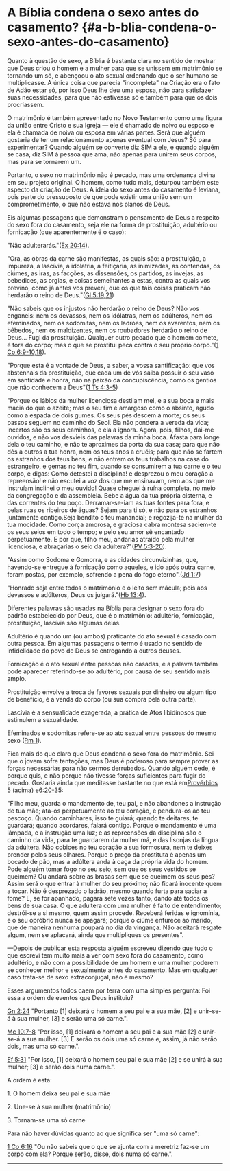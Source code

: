 # A Bíblia condena o sexo antes do casamento? {#a-b-blia-condena-o-sexo-antes-do-casamento}

Quanto à questão de sexo, a Bíblia é bastante clara no sentido de mostrar que Deus criou o homem e a mulher para que se unissem em matrimônio se tornando um só, e abençoou o ato sexual ordenando que o ser humano se multiplicasse. A única coisa que parecia &quot;incompleta&quot; na Criação era o fato de Adão estar só, por isso Deus lhe deu uma esposa, não para satisfazer suas necessidades, para que não estivesse só e também para que os dois procriassem.

O matrimônio é também apresentado no Novo Testamento como uma figura da união entre Cristo e sua Igreja — ele é chamado de noivo ou esposo e ela é chamada de noiva ou esposa em várias partes. Será que alguém gostaria de ter um relacionamento apenas eventual com Jesus? Só para experimentar? Quando alguém se converte diz SIM a ele, e quando alguém se casa, diz SIM à pessoa que ama, não apenas para unirem seus corpos, mas para se tornarem um.

Portanto, o sexo no matrimônio não é pecado, mas uma ordenança divina em seu projeto original. O homem, como tudo mais, deturpou também este aspecto da criação de Deus. A ideia do sexo antes do casamento é leviana, pois parte do pressuposto de que pode existir uma união sem um comprometimento, o que não estava nos planos de Deus.

Eis algumas passagens que demonstram o pensamento de Deus a respeito do sexo fora do casamento, seja ele na forma de prostituição, adultério ou fornicação (que aparentemente é o caso):

&quot;Não adulterarás.&quot;([Êx 20:14](http://bibliaonline.com.br/acf/ex/20/14)).

&quot;Ora, as obras da carne são manifestas, as quais são: a prostituição, a impureza, a lascívia, a idolatria, a feitiçaria, as inimizades, as contendas, os ciúmes, as iras, as facções, as dissensões, os partidos, as invejas, as bebedices, as orgias, e coisas semelhantes a estas, contra as quais vos previno, como já antes vos preveni, que os que tais coisas praticam não herdarão o reino de Deus.&quot;([Gl 5:19,21](http://bibliaonline.com.br/acf/gl/5/19,21))

&quot;Não sabeis que os injustos não herdarão o reino de Deus? Não vos enganeis: nem os devassos, nem os idólatras, nem os adúlteros, nem os efeminados, nem os sodomitas, nem os ladrões, nem os avarentos, nem os bêbedos, nem os maldizentes, nem os roubadores herdarão o reino de Deus... Fugi da prostituição. Qualquer outro pecado que o homem comete, é fora do corpo; mas o que se prostitui peca contra o seu próprio corpo.&quot;([1 Co 6:9-10,18](http://bibliaonline.com.br/acf/1co/6/9-10,18)).

&quot;Porque esta é a vontade de Deus, a saber, a vossa santificação: que vos abstenhais da prostituição, que cada um de vós saiba possuir o seu vaso em santidade e honra, não na paixão da concupiscência, como os gentios que não conhecem a Deus&quot;([1 Ts 4:3-5](http://bibliaonline.com.br/acf/1ts/4/3-5))

&quot;Porque os lábios da mulher licenciosa destilam mel, e a sua boca e mais macia do que o azeite; mas o seu fim é amargoso como o absinto, agudo como a espada de dois gumes. Os seus pés descem à morte; os seus passos seguem no caminho do Seol. Ela não pondera a vereda da vida; incertos são os seus caminhos, e ela a ignora. Agora, pois, filhos, dai-me ouvidos, e não vos desvieis das palavras da minha boca. Afasta para longe dela o teu caminho, e não te aproximes da porta da sua casa; para que não dês a outros a tua honra, nem os teus anos a cruéis; para que não se fartem os estranhos dos teus bens, e não entrem os teus trabalhos na casa do estrangeiro, e gemas no teu fim, quando se consumirem a tua carne e o teu corpo, e digas: Como detestei a disciplina! e desprezou o meu coração a repreensão! e não escutei a voz dos que me ensinavam, nem aos que me instruíam inclinei o meu ouvido! Quase cheguei à ruína completa, no meio da congregação e da assembleia. Bebe a água da tua própria cisterna, e das correntes do teu poço. Derramar-se-iam as tuas fontes para fora, e pelas ruas os ribeiros de águas? Sejam para ti só, e não para os estranhos juntamente contigo.Seja bendito o teu manancial; e regozija-te na mulher da tua mocidade. Como corça amorosa, e graciosa cabra montesa saciem-te os seus seios em todo o tempo; e pelo seu amor sê encantado perpetuamente. E por que, filho meu, andarias atraído pela mulher licenciosa, e abraçarias o seio da adúltera?&quot;([PV 5:3-20](http://bibliaonline.com.br/acf/pv/5/3-20)).

&quot;Assim como Sodoma e Gomorra, e as cidades circunvizinhas, que, havendo-se entregue à fornicação como aqueles, e ido após outra carne, foram postas, por exemplo, sofrendo a pena do fogo eterno&quot;.([Jd 1:7](http://bibliaonline.com.br/acf/jd/1/7))

&quot;Honrado seja entre todos o matrimônio e o leito sem mácula; pois aos devassos e adúlteros, Deus os julgará.&quot;([Hb 13:4](http://bibliaonline.com.br/acf/hb/13/4)).

Diferentes palavras são usadas na Bíblia para designar o sexo fora do padrão estabelecido por Deus, que é o matrimônio: adultério, fornicação, prostituição, lascívia são algumas delas.

Adultério é quando um (ou ambos) praticante do ato sexual é casado com outra pessoa. Em algumas passagens o termo é usado no sentido de infidelidade do povo de Deus se entregando a outros deuses.

Fornicação é o ato sexual entre pessoas não casadas, e a palavra também pode aparecer referindo-se ao adultério, por causa de seu sentido mais amplo.

Prostituição envolve a troca de favores sexuais por dinheiro ou algum tipo de benefício, é a venda do corpo (ou sua compra pela outra parte).

Lascívia é a sensualidade exagerada, a prática de Atos libidinosos que estimulem a sexualidade.

Efeminados e sodomitas refere-se ao ato sexual entre pessoas do mesmo sexo ([Rm 1](http://bibliaonline.com.br/acf/rm/1)).

Fica mais do que claro que Deus condena o sexo fora do matrimônio. Sei que o jovem sofre tentações, mas Deus é poderoso para sempre prover as forças necessárias para não sermos derrubados. Quando alguém cede, é porque quis, e não porque não tivesse forças suficientes para fugir do pecado. Gostaria ainda que meditasse bastante no que está em[Provérbios 5](http://bibliaonline.com.br/acf/pv/5) (acima) e[6:20-35](http://bibliaonline.com.br/acf/pv/6/20-35):

&quot;Filho meu, guarda o mandamento de, teu pai, e não abandones a instrução de tua mãe; ata-os perpetuamente ao teu coração, e pendura-os ao teu pescoço. Quando caminhares, isso te guiará; quando te deitares, te guardará; quando acordares, falará contigo. Porque o mandamento é uma lâmpada, e a instrução uma luz; e as repreensões da disciplina são o caminho da vida, para te guardarem da mulher má, e das lisonjas da língua da adúltera. Não cobices no teu coração a sua formosura, nem te deixes prender pelos seus olhares. Porque o preço da prostituta é apenas um bocado de pão, mas a adúltera anda à caça da própria vida do homem. Pode alguém tomar fogo no seu seio, sem que os seus vestidos se queimem? Ou andará sobre as brasas sem que se queimem os seus pés? Assim será o que entrar à mulher do seu próximo; não ficará inocente quem a tocar. Não é desprezado o ladrão, mesmo quando furta para saciar a fome? E, se for apanhado, pagará sete vezes tanto, dando até todos os bens de sua casa. O que adultera com uma mulher é falto de entendimento; destrói-se a si mesmo, quem assim procede. Receberá feridas e ignomínia, e o seu opróbrio nunca se apagará; porque o ciúme enfurece ao marido, que de maneira nenhuma poupará no dia da vingança. Não aceitará resgate algum, nem se aplacará, ainda que multipliques os presentes&quot;.

—Depois de publicar esta resposta alguém escreveu dizendo que tudo o que escrevi tem muito mais a ver com sexo fora do casamento, como adultério, e não com a possibilidade de um homem e uma mulher poderem se conhecer melhor e sexualmente antes do casamento. Mas em qualquer caso trata-se de sexo extraconjugal, não é mesmo?

Esses argumentos todos caem por terra com uma simples pergunta: Foi essa a ordem de eventos que Deus instituiu?

[Gn 2:24](http://bibliaonline.com.br/acf/gn/2/24) &quot;Portanto [1] deixará o homem a seu pai e a sua mãe, [2] e unir-se-á à sua mulher, [3] e serão uma só carne.&quot;.

[Mc 10:7-8](http://bibliaonline.com.br/acf/mc/10/7-8) &quot;Por isso, [1] deixará o homem a seu pai e a sua mãe [2] e unir-se-á a sua mulher. [3] E serão os dois uma só carne e, assim, já não serão dois, mas uma só carne.&quot;.

[Ef 5:31](http://bibliaonline.com.br/acf/ef/5/31) &quot;Por isso, [1] deixará o homem seu pai e sua mãe [2] e se unirá à sua mulher; [3] e serão dois numa carne.&quot;.

A ordem é esta:

​1\. O homem deixa seu pai e sua mãe

​2\. Une-se à sua mulher (matrimônio)

​3\. Tornam-se uma só carne

Para não haver dúvidas quanto ao que significa ser &quot;uma só carne&quot;:

[1 Co 6:16](http://bibliaonline.com.br/acf/1co/6/16) &quot;Ou não sabeis que o que se ajunta com a meretriz faz-se um corpo com ela? Porque serão, disse, dois numa só carne.&quot;.

*****